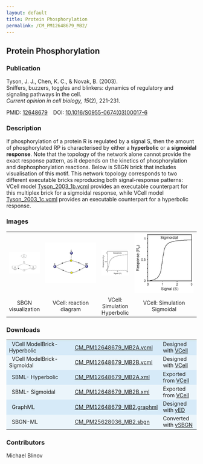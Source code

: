 ```yaml
---
layout: default
title: Protein Phosphorylation
permalink: /CM_PM12648679_MB2/
---
```


## Protein Phosphorylation

### Publication

Tyson, J. J., Chen, K. C., & Novak, B. (2003). <br />
Sniffers, buzzers, toggles and blinkers: dynamics of regulatory and signaling pathways in the cell. <br />
<i>Current opinion in cell biology, 15</i>(2), 221-231.

PMID:  [12648679](https://www.ncbi.nlm.nih.gov/pubmed/12648679) &ensp; DOI: [10.1016/S0955-0674(03)00017-6](https://doi.org/10.1016/S0955-0674(03)00017-6)

### Description

If phosphorylation of a protein R is regulated by a signal S, then the amount of phosphorylated RP 
is characterised by either a <strong>hyperbolic</strong> or a <strong>sigmoidal response</strong>.
Note that the topology of the network alone cannot provide the exact response pattern, as it depends on the kinetics of phosphorylation and dephosphorylation reactions. Below is SBGN brick that includes visualisation of this motif. This network topology corresponds to two different executable bricks reproducing both signal-response patterns: VCell model 
<a href="/modelbricks/Tyson_2003_1b.vcml">Tyson_2003_1b.vcml</a> provides an executable counterpart for this multiplex brick for a sigmoidal response, while VCell model <a href="/modelbricks/Tyson_2003_1c.vcml">Tyson_2003_1c.vcml</a> provides an executable counterpart for a hyperbolic response.

### Images
<center>
<table> 
  <td align="center" ><a href="http://modelbricks.org/images/SBGNfiles/PhosphorylationSBGN.PNG"><img src="/images/SBGNfiles/PhosphorylationSBGN.PNG"/></a></td>
  <td align="center" width="200"><a href="https://modelbricks.github.io/images/Vcellimages/Vcell_phosphorilation.PNG"><img src="/images/Vcellimages/Vcell_phosphorilation.PNG"/></a></td>
   <td align="center" height="150"><a href="https://modelbricks.github.io/images/publications/HyperbolicResponse.png"><img src="/images/publications/HyperbolicResponse.png" width="380"/></a></td>
   <td align="center" width="230"><a href="https://modelbricks.github.io/images/publications/SigmoidalResponse.png"><img src="/images/publications/SigmoidalResponse.png" height="160"/></a></td>
 <tr>
  <td align="center"> SBGN visualization</td>
  <td align="center"> VCell: reaction diagram</td>
   <td align="center"> VCell: Simulation Hyperbolic</td>
  <td align="center"> VCell: Simulation Sigmoidal</td>
 </tr>
 </table> 
 </center>
 
### Downloads

<center>
 <table>
  <td width="40%" bgcolor="#D6EAF8">&nbsp; VCell ModelBrick- Hyperbolic </td>
  <td width="40%" bgcolor="#D6EAF8"><a href="/modelbricks/VCML_SBMLfiles/CM_PM12648679_MB2A.vcml">CM_PM12648679_MB2A.vcml</a></td>
  <td width="40%" bgcolor="#D6EAF8"> Designed with <a href="http://vcell.org"> VCell</a></td>
  <tr>
   <td bgcolor="#EBF5FB">&nbsp; VCell ModelBrick- Sigmoidal </td>
   <td bgcolor="#EBF5FB"><a href="/modelbricks/VCML_SBMLfiles/CM_PM12648679_MB2B.vcml">CM_PM12648679_MB2B.vcml</a></td>
   <td bgcolor="#EBF5FB"> Designed with <a href="http://vcell.org"> VCell</a></td>
  </tr>
  <tr>
   <td bgcolor="#D6EAF8">&nbsp; SBML- Hyperbolic </td>
   <td bgcolor="#D6EAF8"><a href="/modelbricks/SBGNexecutablefiles/CM_PM12648679_MB2A.xml">CM_PM12648679_MB2A.xml</a></td>
   <td bgcolor="#D6EAF8"> Exported from <a href="http://vcell.org"> VCell</a></td>
  </tr>
  <tr>
   <td bgcolor="#EBF5FB">&nbsp; SBML- Sigmoidal </td>
   <td bgcolor="#EBF5FB"><a href="/modelbricks/SBGNexecutablefiles/CM_PM12648679_MB2B.xml">CM_PM12648679_MB2B.xml</a></td>
   <td bgcolor="#EBF5FB"> Exported from <a href="http://vcell.org"> VCell</a></td>
  </tr>
  <tr>
   <td bgcolor="#D6EAF8">&nbsp; GraphML </td>
   <td bgcolor="#D6EAF8"><a href="/modelbricks/SBGNexecutablefiles/CM_PM12648679_MB2.graphml">CM_PM12648679_MB2.graphml</a></td>
   <td bgcolor="#D6EAF8"> Designed with <a href="https://www.yworks.com/yed">yED</a></td>
  </tr>
  <tr>
   <td bgcolor="#EBF5FB">&nbsp; SBGN-ML </td>
   <td bgcolor="#EBF5FB"><a href="/modelbricks/SBGNexecutablefiles/CM_PM25628036_MB2.sbgn">CM_PM25628036_MB2.sbgn</a></td>
   <td bgcolor="#EBF5FB"> Converted with <a href="https://github.com/sbgn/ySBGN">ySBGN</a></td>
  </tr>
 </table>
</center>

### Contributors

Michael Blinov
